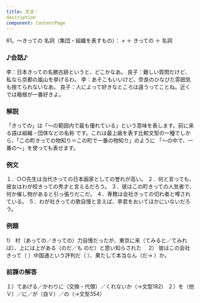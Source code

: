 ```yaml
---
title: 文法：
description
component: ContentPage
---
```



61。～きっての
名詞（集団・組織を表すもの）： × ＋ きっての ＋ 名詞
### ♪会話♪
李：日本きっての名勝古跡というと、どこかなあ。 良子：難しい質問だけど、私なら京都の嵐山を挙げるわ。
李：あそこもいいけど、奈良のひなびた雰囲気も捨てられないなあ。
良子：人によって好きなところは違うってことね。近くでは箱根が一番好きよ。
### 解説
「きっての」は「～の範囲内で最も優れている」という意味を表します。前に来る語は組織・団体などの名称 です。これは最上級を表す比較文型の一種でしから、「この町きっての物知り＝この町で一番の物知り」のように 「～の中で、一番の～」を使っても表せます。
### 例文
１．○○先生は当代きっての日本画家としての誉れが高い。
２．何と言っても、彼女はわが校きっての秀才と言えるだろう。
３．彼はこの町きっての人気者で、何か催し物があると引っ張りだこだ。
４．専務は会社きっての切れ者と噂されている。
５．わが社きっての歌自慢と言えば、李君をおいてほかにいないだろう。
### 例題
1） 村（あっての／きっての）力自慢だったが、東京に来（てみると／てみれば）、上には上がある（のだ／も
のだ）と思い知らされた    
2） 彼はこの会社きって（ ）中国通という評判だ（ ）、果たして本当なん（だ→ ）か。
### 前課の解答
１）てあげる／かわりに（交換・代償）／くれないか（→文型182）
２）を（他Ｖ）／に／が（自Ｖ）／の（→文型354）
